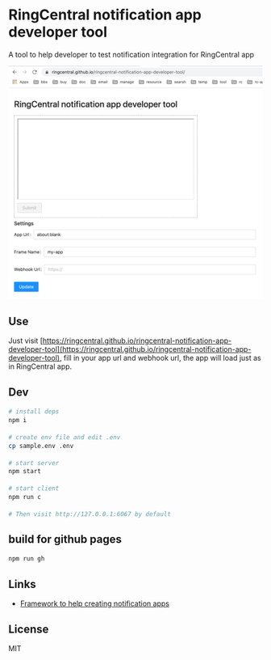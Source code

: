 # RingCentral notification app developer tool

A tool to help developer to test notification integration for RingCentral app

![ ](screenshots/s1.png)

## Use

Just visit [https://ringcentral.github.io/ringcentral-notification-app-developer-tool](https://ringcentral.github.io/ringcentral-notification-app-developer-tool), fill in your app url and webhook url, the app will load just as in RingCentral app.

## Dev

```sh
# install deps
npm i

# create env file and edit .env
cp sample.env .env

# start server
npm start

# start client
npm run c

# Then visit http://127.0.0.1:6067 by default
```

## build for github pages

```sh
npm run gh
```

## Links

- [Framework to help creating notification apps](https://github.com/ringcentral/glip-integration-js)

## License

MIT
